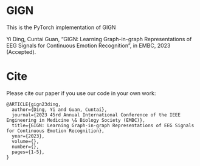 # GIGN
This is the PyTorch implementation of GIGN

Yi Ding, Cuntai Guan, “GIGN: Learning Graph-in-graph Representations of EEG Signals for Continuous Emotion Recognition”, in EMBC, 2023 (Accepted).
# Cite
Please cite our paper if you use our code in your own work:

```
@ARTICLE{gign23ding,
  author={Ding, Yi and Guan, Cuntai},
  journal={2023 45rd Annual International Conference of the IEEE Engineering in Medicine \& Biology Society (EMBC)}, 
  title={GIGN: Learning Graph-in-graph Representations of EEG Signals for Continuous Emotion Recognition}, 
  year={2023},
  volume={},
  number={},
  pages={1-5},
}

```
